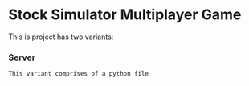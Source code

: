 # Stock Simulator Multiplayer Game

This is project has two variants:

### Server
    This variant comprises of a python file